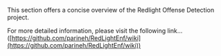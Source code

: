 This section offers a concise overview of the Redlight Offense Detection project. 

For more detailed information, please visit the following link... 
([https://github.com/parineh/RedLightEnf/wiki](https://github.com/parineh/RedLightEnf/wiki))
